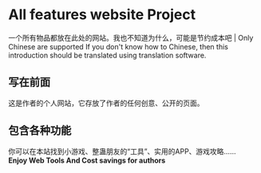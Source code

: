 # All features website Project
一个所有物品都放在此处的网站。我也不知道为什么，可能是节约成本吧  |  Only Chinese are supported
If you don't know how to Chinese, then this introduction should be translated using translation software.
## 写在前面
这是作者的个人网站，它存放了作者的任何创意、公开的页面。
## 包含各种功能
你可以在本站找到小游戏、整蛊朋友的“工具”、实用的APP、游戏攻略……</br>
**Enjoy Web Tools And Cost savings for authors**
